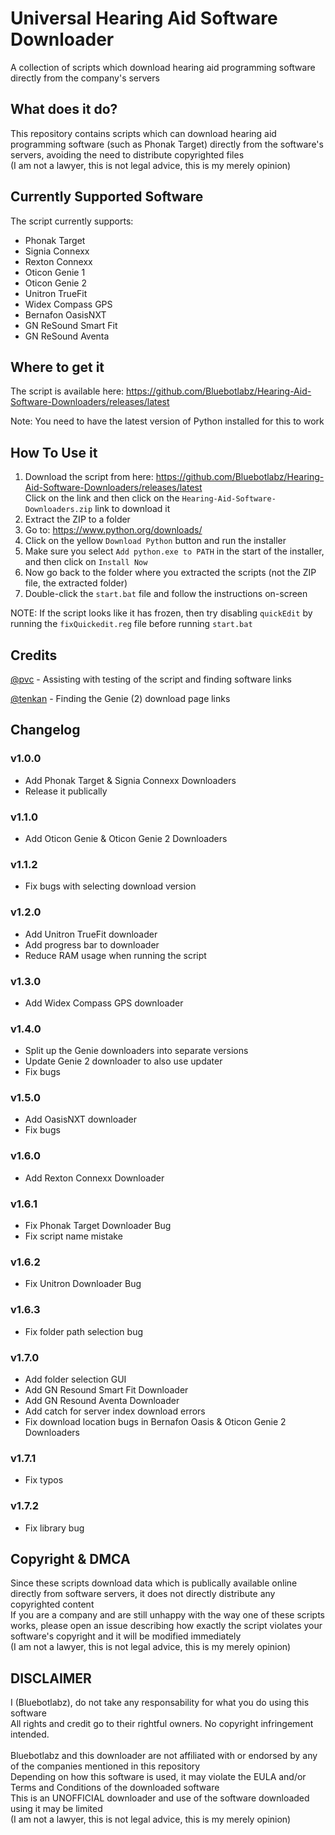 # Universal Hearing Aid Software Downloader
A collection of scripts which download hearing aid programming software directly from the company's servers

## What does it do?
This repository contains scripts which can download hearing aid programming software (such as Phonak Target) directly from the software's servers, avoiding the need to distribute copyrighted files<br/>
(I am not a lawyer, this is not legal advice, this is my merely opinion)

## Currently Supported Software
The script currently supports:
- Phonak Target
- Signia Connexx
- Rexton Connexx
- Oticon Genie 1
- Oticon Genie 2
- Unitron TrueFit
- Widex Compass GPS
- Bernafon OasisNXT
- GN ReSound Smart Fit
- GN ReSound Aventa

## Where to get it
The script is available here: https://github.com/Bluebotlabz/Hearing-Aid-Software-Downloaders/releases/latest

Note: You need to have the latest version of Python installed for this to work
## How To Use it
1. Download the script from here: https://github.com/Bluebotlabz/Hearing-Aid-Software-Downloaders/releases/latest<br/>
   Click on the link and then click on the `Hearing-Aid-Software-Downloaders.zip` link to download it
2. Extract the ZIP to a folder
3. Go to: https://www.python.org/downloads/
4. Click on the yellow `Download Python` button and run the installer
5. Make sure you select `Add python.exe to PATH` in the start of the installer, and then click on `Install Now`
6. Now go back to the folder where you extracted the scripts (not the ZIP file, the extracted folder)
7. Double-click the `start.bat` file and follow the instructions on-screen

NOTE: If the script looks like it has frozen, then try disabling `quickEdit` by running the `fixQuickedit.reg` file before running `start.bat`

## Credits
[@pvc](https://forum.hearingtracker.com/u/tenkan) - Assisting with testing of the script and finding software links

[@tenkan](https://forum.hearingtracker.com/u/tenkan) - Finding the Genie (2) download page links

## Changelog
### v1.0.0
- Add Phonak Target & Signia Connexx Downloaders
- Release it publically
### v1.1.0
- Add Oticon Genie & Oticon Genie 2 Downloaders
### v1.1.2
- Fix bugs with selecting download version
### v1.2.0
- Add Unitron TrueFit downloader
- Add progress bar to downloader
- Reduce RAM usage when running the script
### v1.3.0
- Add Widex Compass GPS downloader
### v1.4.0
- Split up the Genie downloaders into separate versions
- Update Genie 2 downloader to also use updater
- Fix bugs
### v1.5.0
- Add OasisNXT downloader
- Fix bugs
### v1.6.0
- Add Rexton Connexx Downloader
### v1.6.1
- Fix Phonak Target Downloader Bug
- Fix script name mistake
### v1.6.2
- Fix Unitron Downloader Bug
### v1.6.3
- Fix folder path selection bug
### v1.7.0
- Add folder selection GUI
- Add GN Resound Smart Fit Downloader
- Add GN Resound Aventa Downloader
- Add catch for server index download errors
- Fix download location bugs in Bernafon Oasis & Oticon Genie 2 Downloaders
### v1.7.1
- Fix typos
### v1.7.2
- Fix library bug


## Copyright & DMCA
Since these scripts download data which is publically available online directly from software servers, it does not directly distribute any copyrighted content<br>
If you are a company and are still unhappy with the way one of these scripts works, please open an issue describing how exactly the script violates your software's copyright and it will be modified immediately<br>
(I am not a lawyer, this is not legal advice, this is my merely opinion)

## DISCLAIMER
I (Bluebotlabz), do not take any responsability for what you do using this software<br/>
All rights and credit go to their rightful owners. No copyright infringement intended.<br/>
<br/>
Bluebotlabz and this downloader are not affiliated with or endorsed by any of the companies mentioned in this repository<br/>
Depending on how this software is used, it may violate the EULA and/or Terms and Conditions of the downloaded software<br/>
This is an UNOFFICIAL downloader and use of the software downloaded using it may be limited<br/>
(I am not a lawyer, this is not legal advice, this is my merely opinion)
